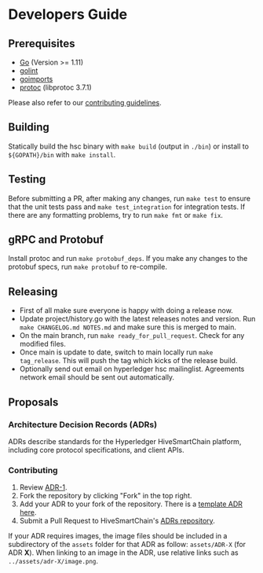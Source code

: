 # Developers Guide

## Prerequisites

- [Go](https://golang.org/doc/install) (Version >= 1.11)
- [golint](https://github.com/golang/lint)
- [goimports](https://godoc.org/golang.org/x/tools/cmd/goimports)
- [protoc](http://google.github.io/proto-lens/installing-protoc.html) (libprotoc 3.7.1)

Please also refer to our [contributing guidelines](https://github.com/klyed/hivesmartchain/blob/main/.github/CONTRIBUTING.md).

## Building

Statically build the hsc binary with `make build` (output in `./bin`) or install to `${GOPATH}/bin` with `make install`.

## Testing

Before submitting a PR, after making any changes, run `make test` to ensure that the unit tests pass and `make test_integration` 
for integration tests. If there are any formatting problems, try to run `make fmt` or `make fix`.

## gRPC and Protobuf

Install protoc and run `make protobuf_deps`. If you make any changes to the protobuf specs, run `make protobuf` to re-compile.

## Releasing

* First of all make sure everyone is happy with doing a release now. 
* Update project/history.go with the latest releases notes and version. Run `make CHANGELOG.md NOTES.md` and make sure this is merged to main.
* On the main branch, run `make ready_for_pull_request`. Check for any modified files.
* Once main is update to date, switch to main locally run `make tag_release`. This will push the tag which kicks of the release build.
* Optionally send out email on hyperledger hsc mailinglist. Agreements network email should be sent out automatically.

## Proposals

### Architecture Decision Records (ADRs)

ADRs describe standards for the Hyperledger HiveSmartChain platform, including core protocol specifications, and client APIs.

### Contributing

 1. Review [ADR-1](ADRs/adr-1.md).
 2. Fork the repository by clicking "Fork" in the top right.
 3. Add your ADR to your fork of the repository. There is a [template ADR here](ADRs/adr-X_template.md).
 4. Submit a Pull Request to HiveSmartChain's [ADRs repository](./ADRs/).

If your ADR requires images, the image files should be included in a subdirectory of the `assets` folder for that ADR as follow: `assets/ADR-X` (for ADR **X**). When linking to an image in the ADR, use relative links such as `../assets/adr-X/image.png`.
